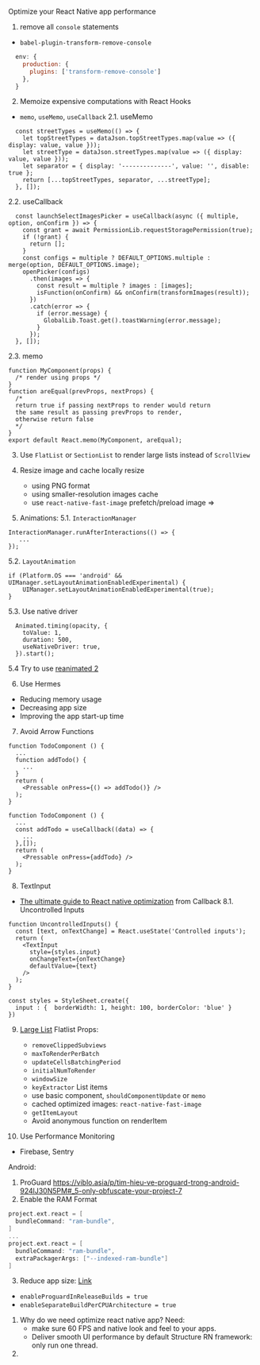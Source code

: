 Optimize your React Native app performance


1. remove all `console` statements
 - `babel-plugin-transform-remove-console`

```js
  env: {
    production: {
      plugins: ['transform-remove-console']
    },
  }
```



2. Memoize expensive computations with React Hooks
  - `memo`, `useMemo`, `useCallback`
2.1. useMemo
```tsx
  const streetTypes = useMemo(() => {
    let topStreetTypes = dataJson.topStreetTypes.map(value => ({ display: value, value }));
    let streetType = dataJson.streetTypes.map(value => ({ display: value, value }));
    let separator = { display: '--------------', value: '', disable: true };
    return [...topStreetTypes, separator, ...streetType];
  }, []);
```

2.2. useCallback

```tsx
  const launchSelectImagesPicker = useCallback(async ({ multiple, option, onConfirm }) => {
    const grant = await PermissionLib.requestStoragePermission(true);
    if (!grant) {
      return [];
    }
    const configs = multiple ? DEFAULT_OPTIONS.multiple : merge(option, DEFAULT_OPTIONS.image);
    openPicker(configs)
      .then(images => {
        const result = multiple ? images : [images];
        isFunction(onConfirm) && onConfirm(transformImages(result));
      })
      .catch(error => {
        if (error.message) {
          GlobalLib.Toast.get().toastWarning(error.message);
        }
      });
  }, []);
```

2.3. memo

```tsx
function MyComponent(props) {
  /* render using props */
}
function areEqual(prevProps, nextProps) {
  /*
  return true if passing nextProps to render would return
  the same result as passing prevProps to render,
  otherwise return false
  */
}
export default React.memo(MyComponent, areEqual);
```


3. Use `FlatList` or `SectionList` to render large lists instead of `ScrollView`

4. Resize image and cache locally 
  resize
     - using PNG format
     - using smaller-resolution images
  cache
    - use `react-native-fast-image`
  prefetch/preload image => 

1. Animations: 
5.1. `InteractionManager`


```tsx
InteractionManager.runAfterInteractions(() => {
   ...
});
```
5.2. `LayoutAnimation`

```tsx
if (Platform.OS === 'android' && UIManager.setLayoutAnimationEnabledExperimental) {
    UIManager.setLayoutAnimationEnabledExperimental(true);
}

```

5.3. Use native driver
```tsx
  Animated.timing(opacity, {
    toValue: 1,
    duration: 500,
    useNativeDriver: true,
  }).start();
```

5.4 Try to use [reanimated 2](https://github.com/software-mansion/react-native-reanimated)


6. Use Hermes
 - Reducing memory usage
 - Decreasing app size
 - Improving the app start-up time

7. Avoid Arrow Functions

```tsx
function TodoComponent () {
  ...
  function addTodo() {
    ...
  }
  return (
    <Pressable onPress={() => addTodo()} />
  );
}
```

```tsx
function TodoComponent () {
  ...
  const addTodo = useCallback((data) => {
    ...
  },[]);
  return (
    <Pressable onPress={addTodo} />
  );
}
```

8. TextInput
  - [The ultimate guide to React native optimization](https://www.callstack.com/blog/the-ultimate-guide-to-react-native-optimization) from Callback 
8.1. Uncontrolled Inputs
```tsx
function UncontrolledInputs() {
  const [text, onTextChange] = React.useState('Controlled inputs');
  return (
    <TextInput
      style={styles.input}
      onChangeText={onTextChange}
      defaultValue={text}
    />
  );
}

const styles = StyleSheet.create({
  input : {  borderWidth: 1, height: 100, borderColor: 'blue' }
})
```

9. [Large List](https://reactnative.dev/docs/0.64/optimizing-flatlist-configuration)
  Flatlist Props:
   - `removeClippedSubviews`
   - `maxToRenderPerBatch`
   - `updateCellsBatchingPeriod`
   - `initialNumToRender`
   - `windowSize`
   - `keyExtractor`
  List items
   - use basic component,  `shouldComponentUpdate` or `memo`
   - cached optimized images: `react-native-fast-image`
   - `getItemLayout`
   - Avoid anonymous function on renderItem



10. Use Performance Monitoring
  - Firebase, Sentry

Android: 
1. ProGuard
https://viblo.asia/p/tim-hieu-ve-proguard-trong-android-924lJ30N5PM#_5-only-obfuscate-your-project-7
2. Enable the RAM Format
  ```gradle
  project.ext.react = [
    bundleCommand: "ram-bundle",
  ]
  ...
  project.ext.react = [
    bundleCommand: "ram-bundle",
    extraPackagerArgs: ["--indexed-ram-bundle"]
  ]
  ```

3. Reduce app size: [Link](https://developer.android.com/guide/app-bundle) 
  - `enableProguardInReleaseBuilds = true`
  - `enableSeparateBuildPerCPUArchitecture = true`



1. Why do we need optimize react native app?
  Need: 
   - make sure 60 FPS and native look and feel to your apps.
   - Deliver smooth UI performance by default
  Structure RN framework: only run one thread.
2. 
